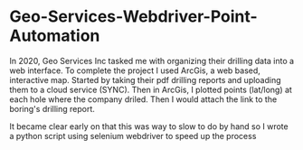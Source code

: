 # Geo-Services-Webdriver-Point-Automation

In 2020, Geo Services Inc tasked me with organizing their drilling data into a web interface. To complete the project I used ArcGis, a web based,
interactive map. Started by taking their pdf drilling reports and uploading them to a cloud service (SYNC). Then in ArcGis, I plotted points (lat/long)
at each hole where the company driled. Then I would attach the link to the boring's drilling report.

It became clear early on that this was way to slow to do by hand so I wrote a python script using selenium webdriver to speed up the process
